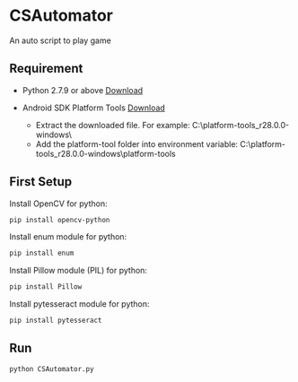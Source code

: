 # CSAutomator

An auto script to play game

## Requirement

* Python 2.7.9 or above
[Download](https://www.python.org/downloads/)

* Android SDK Platform Tools
[Download](https://developer.android.com/studio/releases/platform-tools)
  * Extract the downloaded file. For example: C:\platform-tools_r28.0.0-windows\
  * Add the platform-tool folder into environment variable: C:\platform-tools_r28.0.0-windows\platform-tools

## First Setup

Install OpenCV for python:
``` bash
pip install opencv-python
```

Install enum module for python:
``` bash
pip install enum
```

Install Pillow module (PIL) for python:
``` bash
pip install Pillow
```

Install pytesseract module for python:
``` bash
pip install pytesseract
```

## Run

``` bash
python CSAutomator.py
```